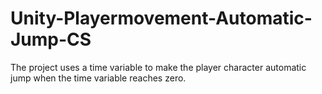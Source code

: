 # Unity-Playermovement-Automatic-Jump-CS
The project uses a time variable to make the player character automatic jump when the time variable reaches zero.
